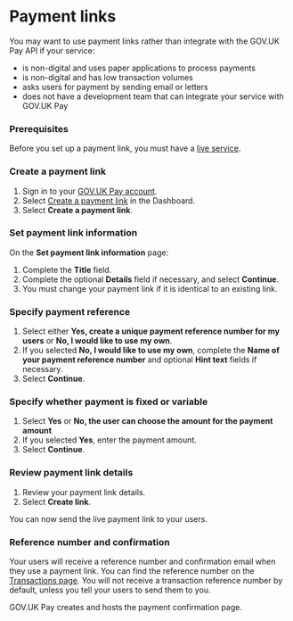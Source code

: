 # Payment links 

You may want to use payment links rather than integrate with the GOV.UK Pay API if your service:

- is non-digital and uses paper applications to process payments
- is non-digital and has low transaction volumes
- asks users for payment by sending email or letters
- does not have a development team that can integrate your service with GOV.UK Pay

### Prerequisites

Before you set up a payment link, you must have a [live service](/switching_to_production/#switching-to-live). 

### Create a payment link

1. Sign in to your [GOV.UK Pay account](https://selfservice.payments.service.gov.uk/).
1. Select [Create a payment link](https://selfservice.payments.service.gov.uk/create-payment-link) in the Dashboard.
1. Select __Create a payment link__.

### Set payment link information

On the __Set payment link information__ page:

1. Complete the __Title__ field.  
1. Complete the optional __Details__ field if necessary, and select __Continue__.
1. You must change your payment link if it is identical to an existing link.

### Specify payment reference

1. Select either __Yes, create a unique payment reference number for my users__ or __No, I would like to use my own__.
1. If you selected __No, I would like to use my own__, complete the __Name of your payment reference number__ and optional __Hint text__ fields if necessary.
1. Select __Continue__.

### Specify whether payment is fixed or variable

1. Select __Yes__ or __No, the user can choose the amount for the payment amount__
1. If you selected __Yes__, enter the payment amount.
1. Select __Continue__.

### Review payment link details

1. Review your payment link details.
1. Select __Create link__.

You can now send the live payment link to your users.

### Reference number and confirmation

Your users will receive a reference number and confirmation email when they use a payment link. You can find the reference number on the [Transactions page](https://selfservice.payments.service.gov.uk/transactions). You will not receive a transaction reference number by default, unless you tell your users to send them to you.

GOV.UK Pay creates and hosts the payment confirmation page.
